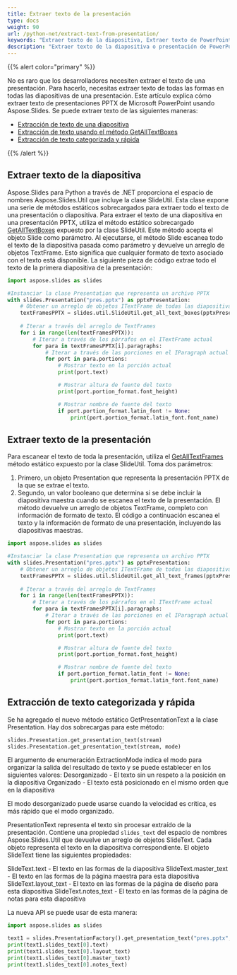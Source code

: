 ```yaml
---
title: Extraer texto de la presentación
type: docs
weight: 90
url: /python-net/extract-text-from-presentation/
keywords: "Extraer texto de la diapositiva, Extraer texto de PowerPoint, Python, Aspose.Slides para Python a través de .NET"
description: "Extraer texto de la diapositiva o presentación de PowerPoint en Python"
---
```


{{% alert color="primary" %}} 

No es raro que los desarrolladores necesiten extraer el texto de una presentación. Para hacerlo, necesitas extraer texto de todas las formas en todas las diapositivas de una presentación. Este artículo explica cómo extraer texto de presentaciones PPTX de Microsoft PowerPoint usando Aspose.Slides. Se puede extraer texto de las siguientes maneras:

- [Extracción de texto de una diapositiva](/slides/python-net/extracting-text-from-the-presentation/)
- [Extracción de texto usando el método GetAllTextBoxes](/slides/python-net/extracting-text-from-the-presentation/)
- [Extracción de texto categorizada y rápida](/slides/python-net/extracting-text-from-the-presentation/)

{{% /alert %}} 
## **Extraer texto de la diapositiva**
Aspose.Slides para Python a través de .NET proporciona el espacio de nombres Aspose.Slides.Util que incluye la clase SlideUtil. Esta clase expone una serie de métodos estáticos sobrecargados para extraer todo el texto de una presentación o diapositiva. Para extraer el texto de una diapositiva en una presentación PPTX, 
utiliza el método estático sobrecargado [GetAllTextBoxes](https://reference.aspose.com/slides/python-net/aspose.slides.util/slideutil/) expuesto por la clase SlideUtil. Este método acepta el objeto Slide como parámetro.
Al ejecutarse, el método Slide escanea todo el texto de la diapositiva pasada como parámetro y devuelve un arreglo de objetos TextFrame. Esto significa que cualquier formato de texto asociado con el texto está disponible. La siguiente pieza de código extrae todo el texto de la primera diapositiva de la presentación:

```py
import aspose.slides as slides

#Instanciar la clase Presentation que representa un archivo PPTX
with slides.Presentation("pres.pptx") as pptxPresentation:
    # Obtener un arreglo de objetos ITextFrame de todas las diapositivas en el PPTX
    textFramesPPTX = slides.util.SlideUtil.get_all_text_boxes(pptxPresentation.slides[0])
    
    # Iterar a través del arreglo de TextFrames
    for i in range(len(textFramesPPTX)):
	    # Iterar a través de los párrafos en el ITextFrame actual
        for para in textFramesPPTX[i].paragraphs:
            # Iterar a través de las porciones en el IParagraph actual
            for port in para.portions:
			    # Mostrar texto en la porción actual
                print(port.text)

    			# Mostrar altura de fuente del texto
                print(port.portion_format.font_height)

			    # Mostrar nombre de fuente del texto
                if port.portion_format.latin_font != None:
                    print(port.portion_format.latin_font.font_name)
```




## **Extraer texto de la presentación**
Para escanear el texto de toda la presentación, utiliza el
 [GetAllTextFrames](https://reference.aspose.com/slides/python-net/aspose.slides.util/slideutil/) método estático expuesto por la clase SlideUtil. Toma dos parámetros:

1. Primero, un objeto Presentation que representa la presentación PPTX de la que se extrae el texto.
1. Segundo, un valor booleano que determina si se debe incluir la diapositiva maestra cuando se escanea el texto de la presentación.
   El método devuelve un arreglo de objetos TextFrame, completo con información de formato de texto. El código a continuación escanea el texto y la información de formato de una presentación, incluyendo las diapositivas maestras.

```py
import aspose.slides as slides

#Instanciar la clase Presentation que representa un archivo PPTX
with slides.Presentation("pres.pptx") as pptxPresentation:
    # Obtener un arreglo de objetos ITextFrame de todas las diapositivas en el PPTX
    textFramesPPTX = slides.util.SlideUtil.get_all_text_frames(pptxPresentation, True)
    
    # Iterar a través del arreglo de TextFrames
    for i in range(len(textFramesPPTX)):
	    # Iterar a través de los párrafos en el ITextFrame actual
        for para in textFramesPPTX[i].paragraphs:
            # Iterar a través de las porciones en el IParagraph actual
            for port in para.portions:
			    # Mostrar texto en la porción actual
                print(port.text)

    			# Mostrar altura de fuente del texto
                print(port.portion_format.font_height)

			    # Mostrar nombre de fuente del texto
                if port.portion_format.latin_font != None:
                    print(port.portion_format.latin_font.font_name)
```




## **Extracción de texto categorizada y rápida**
Se ha agregado el nuevo método estático GetPresentationText a la clase Presentation. Hay dos sobrecargas para este método:

```py
slides.Presentation.get_presentation_text(stream)
slides.Presentation.get_presentation_text(stream, mode)      
```

El argumento de enumeración ExtractionMode indica el modo para organizar la salida del resultado de texto y se puede establecer en los siguientes valores:
Desorganizado - El texto sin un respeto a la posición en la diapositiva
Organizado - El texto está posicionado en el mismo orden que en la diapositiva

El modo desorganizado puede usarse cuando la velocidad es crítica, es más rápido que el modo organizado.

PresentationText representa el texto sin procesar extraído de la presentación. Contiene una propiedad `slides_text` del espacio de nombres Aspose.Slides.Util que devuelve un arreglo de objetos SlideText. Cada objeto representa el texto en la diapositiva correspondiente. El objeto SlideText tiene las siguientes propiedades:

SlideText.text - El texto en las formas de la diapositiva
SlideText.master_text - El texto en las formas de la página maestra para esta diapositiva
SlideText.layout_text - El texto en las formas de la página de diseño para esta diapositiva
SlideText.notes_text - El texto en las formas de la página de notas para esta diapositiva


La nueva API se puede usar de esta manera:

```py
import aspose.slides as slides

text1 = slides.PresentationFactory().get_presentation_text("pres.pptx", slides.TextExtractionArrangingMode.UNARRANGED)
print(text1.slides_text[0].text)
print(text1.slides_text[0].layout_text)
print(text1.slides_text[0].master_text)
print(text1.slides_text[0].notes_text)
```